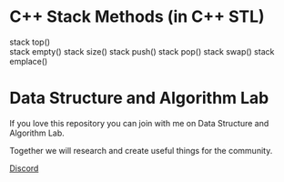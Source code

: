 # C++ Stack Methods (in C++ STL)
stack top()    
stack empty()
stack size() 
stack push()
stack pop() 
stack swap()
stack emplace()

# Data Structure and Algorithm Lab
If you love this repository you can join with me on Data Structure and Algorithm Lab.

Together we will research and create useful things for the community.

[Discord](https://discord.gg/N8CrS3Ccsp)